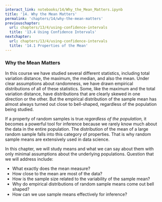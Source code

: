 ```yaml
---
interact_link: notebooks/14/Why_the_Mean_Matters.ipynb
title: '14. Why the Mean Matters'
permalink: 'chapters/14/why-the-mean-matters'
previouschapter:
  url: chapters/13/4/using-confidence-intervals
  title: '13.4 Using Confidence Intervals'
nextchapter:
  url: chapters/13/4/using-confidence-intervals
  title: '14.1 Properties of the Mean'
---
```


### Why the Mean Matters ###
In this course we have studied several different statistics, including total variation distance, the maximum, the median, and also the mean. Under clear assumptions about randomness, we have drawn empirical distributions of all of these statistics. Some, like the maximum and the total variation distance, have distributions that are clearly skewed in one direction or the other. But the empirical distribution of the sample mean has almost always turned out close to bell-shaped, regardless of the population being studied.

If a property of random samples is true *regardless of the population,* it becomes a powerful tool for inference because we rarely know much about the data in the entire population. The distribution of the mean of a large random sample falls into this category of properties. That is why random sample means are extensively used in data science.

In this chapter, we will study means and what we can say about them with only minimal assumptions about the underlying populations. Question that we will address include:

- What exactly does the mean measure?
- How close to the mean are most of the data?
- How is the sample size related to the variability of the sample mean?
- Why do empirical distributions of random sample means come out bell shaped?
- How can we use sample means effectively for inference?
